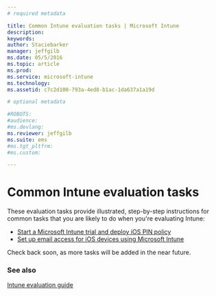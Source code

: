 ```yaml
---
# required metadata

title: Common Intune evaluation tasks | Microsoft Intune
description:
keywords:
author: Staciebarker
manager: jeffgilb
ms.date: 05/5/2016
ms.topic: article
ms.prod:
ms.service: microsoft-intune
ms.technology:
ms.assetid: c7c2d100-793a-4ed8-b1ac-1da637a1a19d

# optional metadata

#ROBOTS:
#audience:
#ms.devlang:
ms.reviewer: jeffgilb
ms.suite: ems
#ms.tgt_pltfrm:
#ms.custom:

---
```



# Common Intune evaluation tasks

These evaluation tasks provide illustrated, step-by-step instructions for common tasks that you are likely to do when you're evaluating Intune:

- [Start a Microsoft Intune trial and deploy iOS PIN policy](start-a-microsoft-intune-trial-and-deploy-ios-pin-policy.md)
- [Set up email access for iOS devices using Microsoft Intune](set-up-email-access-for-ios-devices-using-microsoft-intune.md)

Check back soon, as more tasks will be added in the near future.

### See also
[Intune evaluation guide](get-started-with-a-30-day-trial-of-microsoft-intune.md)

